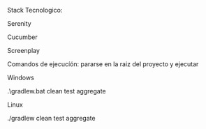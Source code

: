 Stack Tecnologico: 

Serenity

Cucumber

Screenplay

Comandos de ejecucíón:
pararse en la raiz del proyecto y ejecutar

Windows

.\gradlew.bat clean test aggregate


Linux

./gradlew clean test aggregate



